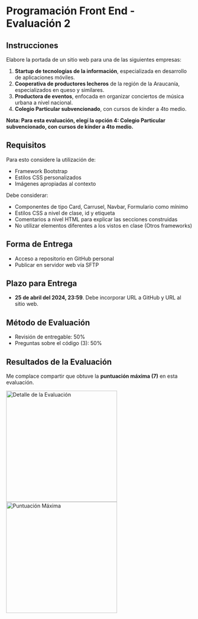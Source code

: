 # Programación Front End - Evaluación 2

## Instrucciones

Elabore la portada de un sitio web para una de las siguientes empresas:

1. **Startup de tecnologías de la información**, especializada en desarrollo de aplicaciones móviles.
2. **Cooperativa de productores lecheros** de la región de la Araucanía, especializados en queso y similares.
3. **Productora de eventos**, enfocada en organizar conciertos de música urbana a nivel nacional.
4. **Colegio Particular subvencionado**, con cursos de kínder a 4to medio.

**Nota: Para esta evaluación, elegí la opción 4: Colegio Particular subvencionado, con cursos de kínder a 4to medio.**

## Requisitos

Para esto considere la utilización de:

- Framework Bootstrap
- Estilos CSS personalizados
- Imágenes apropiadas al contexto

Debe considerar:

- Componentes de tipo Card, Carrusel, Navbar, Formulario como mínimo
- Estilos CSS a nivel de clase, id y etiqueta
- Comentarios a nivel HTML para explicar las secciones construidas
- No utilizar elementos diferentes a los vistos en clase (Otros frameworks)

## Forma de Entrega

- Acceso a repositorio en GitHub personal
- Publicar en servidor web vía SFTP

## Plazo para Entrega

- **25 de abril del 2024, 23:59**. Debe incorporar URL a GitHub y URL al sitio web.

## Método de Evaluación

- Revisión de entregable: 50%
- Preguntas sobre el código (3): 50%

## Resultados de la Evaluación

Me complace compartir que obtuve la **puntuación máxima (7)** en esta evaluación.

<img src="https://github.com/SebitaBravo/SchoolBravo/assets/143559840/bf726563-9917-4e81-9e89-5bdf525d1bfc" alt="Detalle de la Evaluación" width="300"/>
<img src="https://github.com/SebitaBravo/SchoolBravo/assets/143559840/e7909e4a-0ba5-45a1-99ee-5e3b7512a5f1" alt="Puntuación Máxima" width="300"/>
